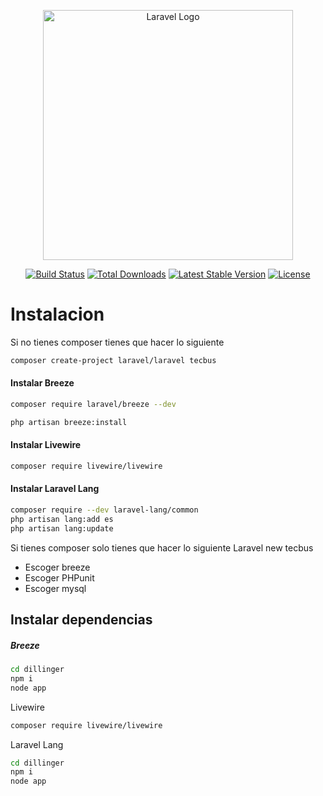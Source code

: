 <p align="center"><a href="https://laravel.com" target="_blank"><img src="https://raw.githubusercontent.com/laravel/art/master/logo-lockup/5%20SVG/2%20CMYK/1%20Full%20Color/laravel-logolockup-cmyk-red.svg" width="400" alt="Laravel Logo"></a></p>

<p align="center">
<a href="https://github.com/laravel/framework/actions"><img src="https://github.com/laravel/framework/workflows/tests/badge.svg" alt="Build Status"></a>
<a href="https://packagist.org/packages/laravel/framework"><img src="https://img.shields.io/packagist/dt/laravel/framework" alt="Total Downloads"></a>
<a href="https://packagist.org/packages/laravel/framework"><img src="https://img.shields.io/packagist/v/laravel/framework" alt="Latest Stable Version"></a>
<a href="https://packagist.org/packages/laravel/framework"><img src="https://img.shields.io/packagist/l/laravel/framework" alt="License"></a>
</p>

# Instalacion

Si no tienes composer tienes que hacer lo siguiente

```sh
composer create-project laravel/laravel tecbus
```

#### Instalar Breeze

```sh
composer require laravel/breeze --dev

php artisan breeze:install
```

#### Instalar Livewire

```sh
composer require livewire/livewire
```

#### Instalar Laravel Lang

```sh
composer require --dev laravel-lang/common
php artisan lang:add es
php artisan lang:update
```

Si tienes composer solo tienes que hacer lo siguiente
Laravel new tecbus

-   Escoger breeze
-   Escoger PHPunit
-   Escoger mysql

## Instalar dependencias

##### Breeze

```sh
cd dillinger
npm i
node app
```

Livewire

```sh
composer require livewire/livewire
```

Laravel Lang

```sh
cd dillinger
npm i
node app
```
